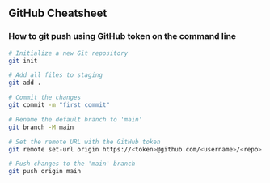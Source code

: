 ## GitHub Cheatsheet

### How to git push using GitHub token on the command line

```bash
# Initialize a new Git repository
git init

# Add all files to staging
git add .

# Commit the changes
git commit -m "first commit"

# Rename the default branch to 'main'
git branch -M main

# Set the remote URL with the GitHub token
git remote set-url origin https://<token>@github.com/<username>/<repo>.git

# Push changes to the 'main' branch
git push origin main
